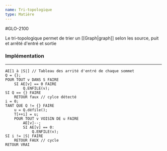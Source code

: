 ```yaml
---
name: Tri-topologique
type: Matière
---
```

#GLO-2100 

Le tri-topologique permet de trier un [[Graph|graph]] selon les source, puit et arrêté d'entré et sortie

### Implémentation
---
```pseudocode
AE[1 à |S|] // Tableau des arrité d'entré de chaque sommet
Q = {};
POUR TOUT v DANS S FAIRE
    SI AE[v] == 0 FAIRE
        Q.ENFILE(v);
SI Q == {} FAIRE
    RETOUR faux // cylce détecté
i = 0;
TANT QUE Q != {} FAIRE
    u = Q.défile();
    T[++i] = u;
    POUR TOUT v VOISIN DE u FAIRE
        AE[v]--;
        SI AE[v] == 0:
            Q.ENFILE(v);
SI i != |S| FAIRE
    RETOUR FAUX // cycle
RETOUR VRAI
```

